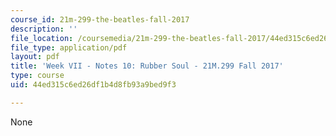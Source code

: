 ```yaml
---
course_id: 21m-299-the-beatles-fall-2017
description: ''
file_location: /coursemedia/21m-299-the-beatles-fall-2017/44ed315c6ed26df1b4d8fb93a9bed9f3_MIT21M_299F17_Notes10.pdf
file_type: application/pdf
layout: pdf
title: 'Week VII - Notes 10: Rubber Soul - 21M.299 Fall 2017'
type: course
uid: 44ed315c6ed26df1b4d8fb93a9bed9f3

---
```

None